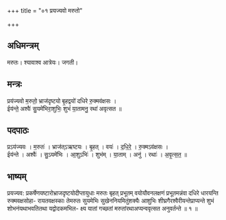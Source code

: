 +++
title = "०१ प्रयज्यवो मरुतो"

+++
## अधिमन्त्रम्
मरुतः। श्यावाश्व आत्रेयः। जगती।

## मन्त्रः
प्रय॑ज्यवो म॒रुतो॒ भ्राज॑दृष्टयो बृ॒हद्वयो॑ दधिरे रु॒क्मव॑क्षसः ।  
ईय॑न्ते॒ अश्वैः॑ सु॒यमे॑भिरा॒शुभिः॒ शुभं॑ या॒तामनु॒ रथा॑ अवृत्सत ॥

## पदपाठः
प्रऽय॑ज्यवः । म॒रुतः॑ । भ्राज॑त्ऽऋष्टयः । बृ॒हत् । वयः॑ । द॒धि॒रे॒ । रु॒क्मऽव॑क्षसः ।  
ईय॑न्ते । अश्वैः॑ । सु॒ऽयमे॑भिः । आ॒शुऽभिः॑ । शुभ॑म् । या॒ताम् । अनु॑ । रथाः॑ । अ॒वृ॒त्स॒त॒ ॥

## भाष्यम्
प्रयज्यव: प्रकर्षेणयष्टारोभ्राजदृष्टयोदीप्तायुधाः मरुतः बृहत् प्रभूतम् वयोयौवनलक्षणं प्रभूतमन्नंवा दधिरे धारयन्ति रुक्मवक्षसोहा- रायतवक्षस्काः तेमरुतः सुयमेभिः सुखेननियमितुंशक्यैः आशुभिः शीघ्रगैरश्वैरीयन्तेप्राप्यन्ते शुभं शोभनंयथाभवतितथा यद्वोदकमभिल- क्ष्य यातां गच्छतां मरुतांरथाअप्यन्ववृत्सत अनुवर्तन्ते ॥ १ ॥